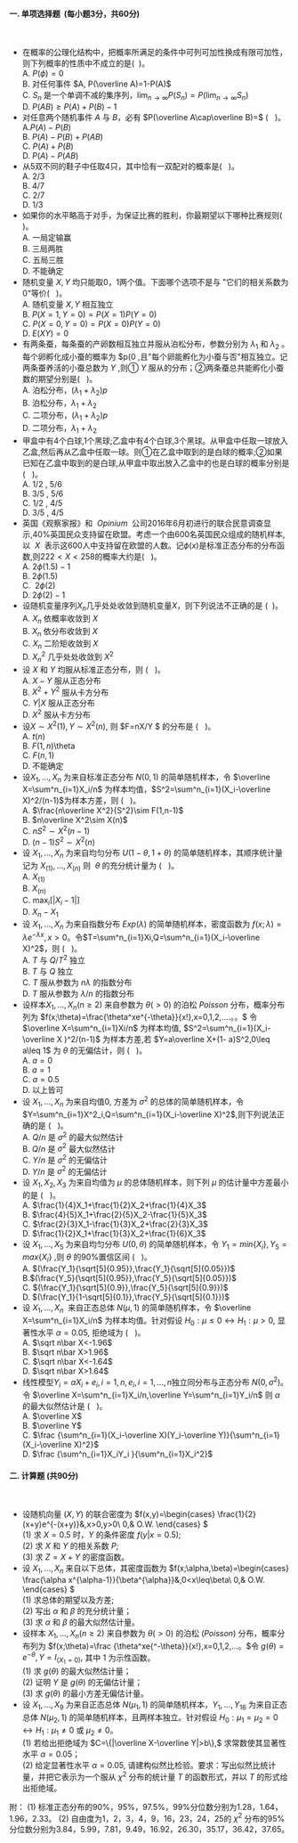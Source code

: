 #### 一. 单项选择题  (每小题3分，共60分)
​

 -  在概率的公理化结构中，把概率所满足的条件中可列可加性换成有限可加性，则下列概率的性质中不成立的是(  )。<br />A. $P(\phi)=0$<br />B. 对任何事件 $A, P(\overline A)=1-P(A)$<br />C. $S_n$ 是一个单调不减的集序列，$\lim_{n\rightarrow \infty} P(S_n)=P(\lim_{n\rightarrow\infty} S_n)$<br />D. $P(AB)\geq P(A)+P(B)-1$ 
-  对任意两个随机事件 $A$ 与 $B，$必有 $P(\overline A\cap\overline B)=$ (   )。<br />A.$P(A)-P(B)$<br />B. $P(A)-P(B)+P(AB)$<br />C. $P(A)+P(B)$<br />D. $P(A)-P(AB)$ 
-  从5双不同的鞋子中任取4只，其中恰有一双配对的概率是(   )。<br />A. 2/3<br />B. 4/7<br />C. 2/7<br />D. 1/3 
-  如果你的水平略高于对手，为保证比赛的胜利，你最期望以下哪种比赛规则(   )。<br />A. 一局定输赢<br />B. 三局两胜<br />C. 五局三胜<br />D. 不能确定 
-  随机变量 $X,Y$ 均只能取0，1两个值。下面哪个选项不是与 &quot;它们的相关系数为0&quot;等价(   )。<br />A. 随机变量 $X,Y$ 相互独立<br />B. $P(X=1,Y=0)=P(X=1)P(Y=0)$<br />C. $P(X=0,Y=0)=P(X=0)P(Y=0)$<br />D. $E(XY)=0$ 
-  有两条蚕，每条蚕的产卵数相互独立并服从泊松分布，参数分别为 $\lambda_1$ 和 $\lambda_2$ 。每个卵孵化成小蚕的概率为 $p(0 ,且&quot;每个卵能孵化为小蚕与否&quot;相互独立。记两条蚕养活的小蚕总数为 $Y$ ,则① $Y$ 服从的分布；②两条蚕总共能孵化小蚕数的期望分别是(   )。<br />A. 泊松分布，$(\lambda_1+\lambda_2)p$<br />B. 泊松分布，$\lambda_1+\lambda_2$<br />C. 二项分布，$(\lambda_1+\lambda_2)p$<br />D. 二项分布，$\lambda_1+\lambda_2$ 
-  甲盒中有4个白球,1个黑球;乙盒中有4个白球,3个黑球。从甲盒中任取一球放入乙盒,然后再从乙盒中任取一球。则①在乙盒中取到的是白球的概率;②如果已知在乙盒中取到的是白球,从甲盒中取出放入乙盒中的也是白球的概率分别是(   )。<br />A. 1/2 , 5/6<br />B. 3/5 , 5/6<br />C. 1/2 , 4/5<br />D. 3/5 , 4/5 
-  英国《观察家报》和  $Opinium$  公司2016年6月初进行的联合民意调查显示,40%英国民众支持留在欧盟。考虑一个由600名英国民众组成的随机样本,以  $X$  表示这600人中支持留在欧盟的人数。记$\phi(x)$是标准正态分布的分布函数,则$222<X<258$的概率大约是(   )。<br />A. $2\phi(1.5)-1$<br />B. $2\phi(1.5)$<br />C.  $2\phi(2)$<br />D. $2\phi(2)-1$ 
-  设随机变量序列$X_n$几乎处处收敛到随机变量$X$，则下列说法不正确的是 (  )。<br />A. $X_n$ 依概率收敛到 $X$<br />B. $X_n$ 依分布收敛到 $X$<br />C. $X_n$ 二阶矩收敛到 $X$<br />D. $X_n^2$ 几乎处处收敛到 $X^2$ 
-  设 $X$ 和 $Y$ 均服从标准正态分布，则 (   )。<br />A. $X-Y$ 服从正态分布<br />B. $X^2+Y^2$ 服从卡方分布<br />C. $Y|X$ 服从正态分布<br />D. $X^2$ 服从卡方分布 
-  设$X\sim X^2(1),Y\sim X^2(n),$ 则 $F=nX/Y $ 的分布是 (   )。<br />A. $t(n)$<br />B. $F(1,n)$\theta<br />C. $F(n,1)$<br />D. 不能确定 
-  设$X_1,...,X_n$ 为来自标准正态分布 $N(0,1)$ 的简单随机样本，令 $\overline X=\sum^n_{i=1}X_i/n$ 为样本均值，$S^2=\sum^n_{i=1}(X_i-\overline X)^2/(n-1)$为样本方差，则 (   )。<br />A. $\frac{n\overline X^2}{S^2}\sim F(1,n-1)$<br />B. $n\overline X^2\sim X(n)$<br />C. $nS^2\sim X^2(n-1)$<br />D. $(n-1)S^2\sim X^2(n)$ 
-  设 $X_1,...,X_n$ 为来自均匀分布 $U(1-\theta,1+\theta)$ 的简单随机样本，其顺序统计量记为 $X_{(1)},...,X_{(n)}$ 则  $\theta$ 的充分统计量为 (   )。<br />A. $X_{(1)}$<br />B. $X_{(n)}$<br />C. $\max_i[{|X_i-1|}]$<br />D. $X_{n}-X_{1}$ 
-  设 $X_1,...,X_n$ 为来自指数分布 $Exp(\lambda)$ 的简单随机样本，密度函数为 $f(x;\lambda)=\lambda e^{-\lambda x},x>0$。令$T=\sum^n_{i=1}Xi,Q=\sum^n_{i=1}(X_i-\overline X)^2$，则 (   )。<br />A. $T$ 与 $Q/T^2$ 独立<br />B. $T$ 与 $Q$ 独立<br />C. $T$ 服从参数为 $n\lambda$ 的指数分布<br />D. $T$ 服从参数为 $\lambda/n$ 的指数分布 
-  设样本$X_1,...,X_n(n\geq2)$ 来自参数为 $\theta (>0)$ 的泊松 $Poisson$ 分布，概率分布列为 $f(x;\theta)=\frac{\theta^xe^{-\theta}}{x!},x=0,1,2,....。。$ 令 $\overline X=\sum^n_{i=1}Xi/n$ 为样本均值, $S^2=\sum^n_{i=1}(X_i-\overline X )^2/(n-1)$ 为样本方差,若 $Y=a\overline X+(1-	a)S^2,0\leq a\leq 1$ 为 $\theta$ 的无偏估计，则 (   )。<br />A. $a=0$<br />B. $a=1$<br />C. $a=0.5$<br />D. 以上皆可 
-  设 $X_1,...,X_n$ 为来自均值0, 方差为 $\sigma^2$ 的总体的简单随机样本，令 $Y=\sum^n_{i=1}X^2_i,Q=\sum^n_{i=1}(X_i-\overline X)^2$,则下列说法正确的是 (   )。<br />A. $Q/n$ 是 $\sigma^2$ 的最大似然估计<br />B. $Q/n$ 是 $\sigma^2$ 最大似然估计<br />C. $Y/n$ 是 $\sigma^2$ 的无偏估计<br />D. $Y/n$ 是 $\sigma^2$ 的无偏估计 
-  设 $X_1,X_2,X_3$ 为来自均值为 $\mu$ 的总体随机样本，则下列 $\mu$ 的估计量中方差最小的是 (   )。<br />A. $\frac{1}{4}X_1+\frac{1}{2}X_2+\frac{1}{4}X_3$<br />B. $\frac{4}{5}X_1+\frac{2}{5}X_2-\frac{1}{5}X_3$<br />C. $\frac{2}{3}X_1-\frac{1}{3}X_2+\frac{2}{3}X_3$<br />D. $\frac{1}{2}X_1+\frac{1}{3}X_2+\frac{1}{6}X_3$ 
-  设 $X_1,...,X_5$ 为来自均匀分布 $U(0,\theta)$ 的简单随机样本，令 $Y_1=min\{X_i\},Y_5=max\{X_i\}$ ,则 $\theta$ 的90%置信区间 (   )。<br />A. $(\frac{Y_1}{\sqrt[5]{0.95}},\frac{Y_1}{\sqrt[5]{0.05}})$<br />B.$(\frac{Y_5}{\sqrt[5]{0.95}},\frac{Y_5}{\sqrt[5]{0.05}})$<br />C. $(\frac{Y_1}{\sqrt[5]{0.9}},\frac{Y_5}{\sqrt[5]{0.9}})$<br />D. $(\frac{Y_1}{1-\sqrt[5]{0.1}},\frac{Y_5}{\sqrt[5]{0.1}})$ 
-  设 $X_1,...,X_n$  来自正态总体 $N(\mu,1)$ 的简单随机样本，令 $\overline X=\sum^n_{i=1}X_i/n$ 为样本均值。针对假设 $H_0:\mu\leq 0 \leftrightarrow H_1:\mu >0,$ 显著性水平 $\alpha=0.05$, 拒绝域为 (   )。<br />A. $\sqrt n\bar X<-1.96$<br />B. $\sqrt n\bar X>1.96$<br />C. $\sqrt n\bar X<-1.64$<br />D. $\sqrt n\bar X>1.64$ 
-  线性模型$Y_i=aX_i+e_i,i=1,n,e_i,i=1,...,n$独立同分布与正态分布 $N(0,\sigma^2)$。令 $\overline X=\sum^n_{i=1}X_i/n,\overline Y=\sum^n_{i=1}Y_i/n$ 则 $\alpha$ 的最大似然估计是 (   )。<br />A. $\overline X$<br />B. $\overline Y$<br />C. $\frac {\sum^n_{i=1}(X_i-\overline X)(Y_i-\overline Y)}{\sum^n_{i=1}(X_i-\overline X)^2}$<br />D. $\frac {\sum^n_{i=1}X_iY_i }{\sum^n_{i=1}X_i^2}$ 
​

 #### 二. 计算题 (共90分)
​

 -  设随机向量 $(X,Y)$ 的联合密度为 $f(x,y)=\begin{cases}
\frac{1}{2}(x+y)e^{-(x+y)}&,x>0,y>0\\
0,& O.W.
\end{cases}
$<br />(1) 求 $X=0.5$ 时，$Y$ 的条件密度 $f(y|x=0.5)$;<br />(2) 求 $X$ 和 $Y$ 的相关系数 $P$;<br />(3) 求 $Z=X+Y$ 的密度函数。 
-  设 $X_1,...,X_n$ 来自以下总体，其密度函数为 $f(x;\alpha,\beta)=\begin{cases}
\frac{\alpha x^{\alpha-1}}{\beta^{\alpha}}&,0<x\leq\beta\\
0,& O.W.
\end{cases}
$<br />(1) 求总体的期望以及方差;<br />(2) 写出 $\alpha$ 和 $\beta$ 的充分统计量；<br />(3) 求 $\alpha$ 和 $\beta$ 的最大似然估计量。 
-  设样本 $X_1,...,X_n(n\geq2)$ 来自参数为 $\theta(>0)$ 的泊松 $(Poisson)$ 分布，概率分布列为 $f(x;\theta)=\frac {\theta^xe{^-\theta}}{x!},x=0,1,2,...。$令 $g(\theta)=e^{-\theta},Y=I_{(X_1=0)},$ 其中 1 为示性函数。<br />(1) 求 $g(\theta)$ 的最大似然估计量；<br />(2) 证明 $Y$ 是 $g(\theta)$ 的无偏估计量；<br />(3) 求 $g(\theta)$ 的最小方差无偏估计量。 
-  设 $X_1,...,X_9$ 为来自正态总体 $N(\mu_1,1)$ 的简单随机样本，$Y_1,...,Y_{16}$ 为来自正态总体 $N(\mu_2,1)$ 的简单随机样本，且两样本独立。针对假设 $H_0:\mu_1=\mu_2=0 \leftrightarrow H_1:\mu_1\neq0$ 或 $\mu_2\neq0$。<br />(1) 若给出拒绝域为 $C=\{|\overline X-\overline Y|>b\},$ 求常数使其显著性水平 $\alpha =0.05$；<br />(2) 给定显著性水平 $\alpha =0.05,$ 请建构似然比检验。要求：写出似然比统计量，并把它表示为一个服从 $\chi^2$ 分布的统计量 $T$ 的函数形式，并以 $T$ 的形式给出拒绝域。 
​

 附：
 (1) 标准正态分布的90%，95%，97.5%，99%分位数分别为1.28，1.64，1.96，2.33。
 (2) 自由度为1，2，3，4，9，16，23，24，25的 $\chi^2$ 分布的95%分位数分别为3.84，5.99，7.81，9.49，16.92，26.30，35.17，36.42，37.65。
 